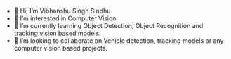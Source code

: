 - 👋 Hi, I’m Vibhanshu Singh Sindhu
- 👀 I’m interested in Computer Vision.
- 🌱 I’m currently learning Object Detection, Object Recognition and tracking vision based models.
- 💞️ I’m looking to collaborate on Vehicle detection, tracking models or any computer vision based projects.

<!---
vibhanshusindhu/vibhanshusindhu is a ✨ special ✨ repository because its `README.md` (this file) appears on your GitHub profile.
You can click the Preview link to take a look at your changes.
--->

